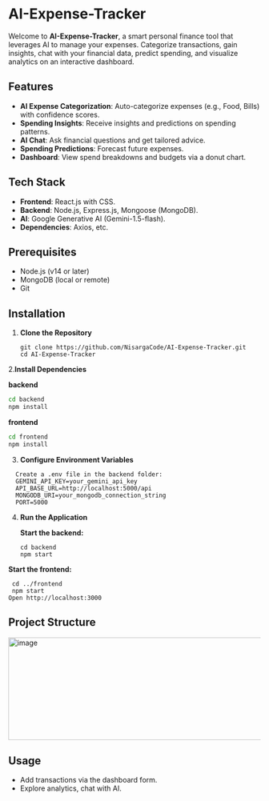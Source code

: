 # AI-Expense-Tracker

Welcome to **AI-Expense-Tracker**, a smart personal finance tool that leverages AI to manage your expenses. Categorize transactions, gain insights, chat with your financial data, predict spending, and visualize analytics on an interactive dashboard.

## Features
- **AI Expense Categorization**: Auto-categorize expenses (e.g., Food, Bills) with confidence scores.
- **Spending Insights**: Receive insights and predictions on spending patterns.
- **AI Chat**: Ask financial questions and get tailored advice.
- **Spending Predictions**: Forecast future expenses.
- **Dashboard**: View spend breakdowns and budgets via a donut chart.

## Tech Stack
- **Frontend**: React.js with CSS.
- **Backend**: Node.js, Express.js, Mongoose (MongoDB).
- **AI**: Google Generative AI (Gemini-1.5-flash).
- **Dependencies**: Axios, etc.

## Prerequisites
- Node.js (v14 or later)
- MongoDB (local or remote)
- Git

## Installation

1. **Clone the Repository**
   ```bash:disable-run
   git clone https://github.com/NisargaCode/AI-Expense-Tracker.git
   cd AI-Expense-Tracker
   
2.**Install Dependencies**


**backend**
```bash
cd backend
npm install
```
**frontend**
```bash
cd frontend
npm install
```
3. **Configure Environment Variables**
```
  Create a .env file in the backend folder:
  GEMINI_API_KEY=your_gemini_api_key
  API_BASE_URL=http://localhost:5000/api
  MONGODB_URI=your_mongodb_connection_string
  PORT=5000
```
4. **Run the Application**
   
   **Start the backend:**
   ```
   cd backend
   npm start

  **Start the frontend:**
  ```
   cd ../frontend
   npm start
Open http://localhost:3000
```

## Project Structure
<img width="878" height="205" alt="image" src="https://github.com/user-attachments/assets/be699dff-bf3c-4fbd-ad18-f1954f5c90d7" />


## Usage
- Add transactions via the dashboard form.
- Explore analytics, chat with AI.
  



